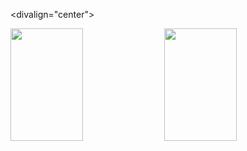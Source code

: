 <divalign="center">

 <img width="48%" img height="180em" src="https://github-readme-stats.vercel.app/api?username=Pascoal-Neto&show_icons=true&theme=dracula&include_all_commits=true&count_private=true"/>

<img width="48%" img height="180em" src="https://github-readme-stats.vercel.app/api/top-langs/?username=Pascoal-Neto&layout=compact&langs_count=7&theme=dark"/>

</div>
